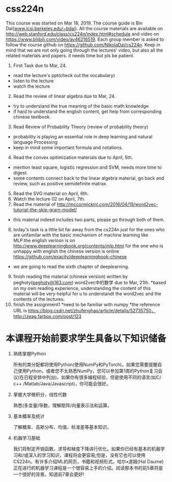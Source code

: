 # css224n
This course was started on Mar 18, 2019. The course guide is Bin Dai(www.icsi.berkeley.edu/~bdai). All the course materials are available on http://web.stanford.edu/class/cs224n/index.html#schedule and video on https://www.bilibili.com/video/av46216519. Each group member is asked to follow the course github on https://github.com/NikolaDai/cs224n. Keep in mind that we are not only going through the lectures' video, but also all the related materials and papers. it needs time but pls be patient.
1. First Task due to Mar, 24.<br>
  * read the lecture's ppt(check out the vocabulary)
  * listen to the lecture
  * watch the lecture
2. Read the review of linear algebra due to Mar, 24.
  * try to understand the true meaning of the basic math knowledge
  * if hard to understand the english content, get help from corresponding chinese textbook.
3. Read Review of Probability Theory (review of probability theory)
  * probability is playing an essential role in deep learning and natural language Processing
  * keep in mind some important formula and notations.
4. Read the convex opitimization materials due to April, 5th.
  * mention least square, logistic regression and SVM, needs more time to digest.
  * some contents connect back to the linear algebra material, go back and review, such as positive semidefinite matrax.
5. Read the SVG material on April, 6th.
6. Watch the lecture 02 on April, 7th.
7. Read the material of http://mccormickml.com/2016/04/19/word2vec-tutorial-the-skip-gram-model/
  * this material indeed includes two parts, please go through both of them.
8. today's task is  a little bit far away from the cs224n just for the ones who are unfamilar with the basic mechanism of machine learning like MLP.the english veriosn is on http://www.deeplearningbook.org/contents/mlp.html
for the one who is unhappy with english the chinese version is online https://github.com/exacity/deeplearningbook-chinese
  * we are going to read the sixth chapter of deeplearning.
9. finish reading the material (chinese version) written by peghoty(peghoty@163.com) word2vec中的数学 due to Mar, 21th.
  *based on my own reading experience, understanding the content of this material will be very helpful for u to understandt the word2vec and the contents of the lectures.
10. finish the assignment1
  *need to be familiar with numpy
  *the reference URL is https://blog.csdn.net/zhufenghao/article/details/52735750，http://zeag.farbox.com/post/123


# 本课程开始前要求学生具备以下知识储备

1. 熟练掌握Python

    所有的类分配都将使用Python(使用NumPy和PyTorch)。如果您需要提醒自己使用Python，或者您不太熟悉NumPy，您可以参加第1周的Python复习会议(在日程安排中列出)。如果你有很多编程经验，但是使用不同的语言(如C/ c++ /Matlab/Java/Javascript)，你可能会很好。
2. 掌握大学微积分，线性代数

   熟悉(多变量)导数，理解矩阵/向量表示法和运算。

3. 基本概率及统计

   了解概率、高斯分布、均值、标准差等基本知识。

4. 机器学习基础

   我们将制定开销函数，求导和梯度下降进行优化。如果你已经有基本的机器学习和/或深入的学习知识，课程将会更容易;但是，没有它也可以使用CS224n。有许多介绍ML的网页，书籍和视频形式。哈尔•道姆(Hal Daume)正在进行的机器学习课程是一个很容易上手的介绍。阅读那本书的前5章将是一个很好的背景。知道前7章会更好!
